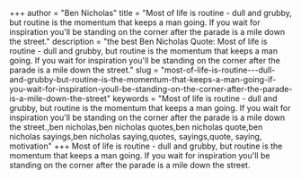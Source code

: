 +++
author = "Ben Nicholas"
title = "Most of life is routine - dull and grubby, but routine is the momentum that keeps a man going. If you wait for inspiration you'll be standing on the corner after the parade is a mile down the street."
description = "the best Ben Nicholas Quote: Most of life is routine - dull and grubby, but routine is the momentum that keeps a man going. If you wait for inspiration you'll be standing on the corner after the parade is a mile down the street."
slug = "most-of-life-is-routine---dull-and-grubby-but-routine-is-the-momentum-that-keeps-a-man-going-if-you-wait-for-inspiration-youll-be-standing-on-the-corner-after-the-parade-is-a-mile-down-the-street"
keywords = "Most of life is routine - dull and grubby, but routine is the momentum that keeps a man going. If you wait for inspiration you'll be standing on the corner after the parade is a mile down the street.,ben nicholas,ben nicholas quotes,ben nicholas quote,ben nicholas sayings,ben nicholas saying,quotes, sayings,quote, saying, motivation"
+++
Most of life is routine - dull and grubby, but routine is the momentum that keeps a man going. If you wait for inspiration you'll be standing on the corner after the parade is a mile down the street.
